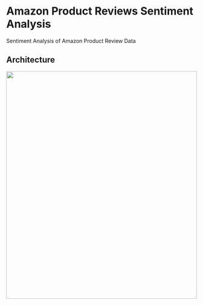 # Amazon Product Reviews Sentiment Analysis
Sentiment Analysis of Amazon Product Review Data

## Architecture
<img src="https://user-images.githubusercontent.com/12944490/56706666-d2196600-66e3-11e9-9683-022d63600116.png" width="100%" height="600">
